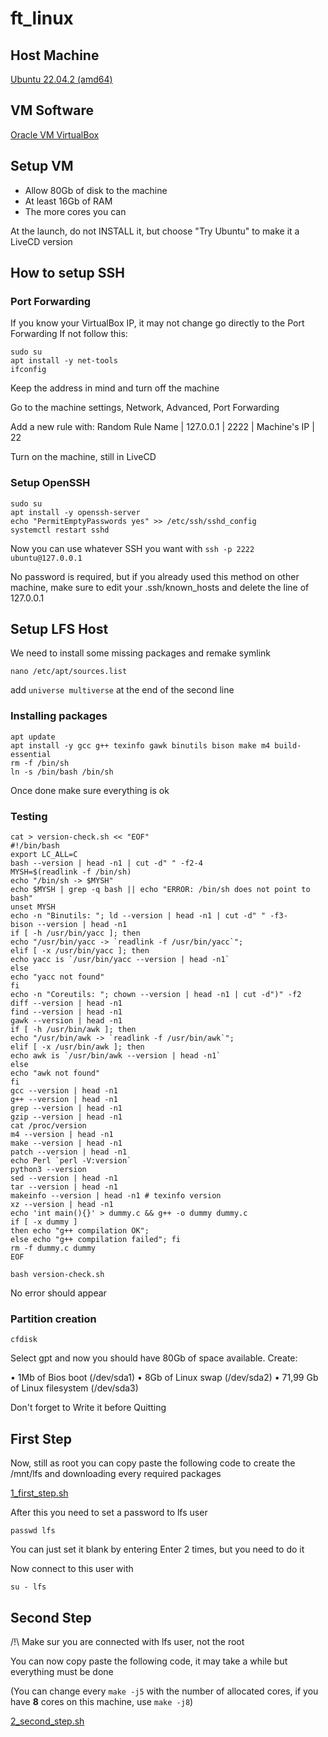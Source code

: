 # ft_linux

## Host Machine

[Ubuntu 22.04.2 (amd64)](https://releases.ubuntu.com/22.04.2/ubuntu-22.04.2-desktop-amd64.iso)

## VM Software

[Oracle VM VirtualBox](https://www.virtualbox.org/wiki/Downloads)

## Setup VM

- Allow 80Gb of disk to the machine
- At least 16Gb of RAM
- The more cores you can

At the launch, do not INSTALL it, but choose "Try Ubuntu" to make it a LiveCD version

## How to setup SSH

### Port Forwarding

If you know your VirtualBox IP, it may not change go directly to the Port Forwarding
If not follow this:

```
sudo su
apt install -y net-tools
ifconfig
```

Keep the address in mind and turn off the machine

Go to the machine settings, Network, Advanced, Port Forwarding

Add a new rule with: Random Rule Name | 127.0.0.1 | 2222 | Machine's IP | 22

Turn on the machine, still in LiveCD

### Setup OpenSSH

```
sudo su
apt install -y openssh-server
echo "PermitEmptyPasswords yes" >> /etc/ssh/sshd_config
systemctl restart sshd
```

Now you can use whatever SSH you want with `ssh -p 2222 ubuntu@127.0.0.1`

No password is required, but if you already used this method on other machine, make sure to edit your .ssh/known_hosts and delete the line of 127.0.0.1

## Setup LFS Host

We need to install some missing packages and remake symlink

`nano /etc/apt/sources.list`

add `universe multiverse` at the end of the second line

### Installing packages

```
apt update
apt install -y gcc g++ texinfo gawk binutils bison make m4 build-essential
rm -f /bin/sh
ln -s /bin/bash /bin/sh
```

Once done make sure everything is ok

### Testing

```
cat > version-check.sh << "EOF"
#!/bin/bash
export LC_ALL=C
bash --version | head -n1 | cut -d" " -f2-4
MYSH=$(readlink -f /bin/sh)
echo "/bin/sh -> $MYSH"
echo $MYSH | grep -q bash || echo "ERROR: /bin/sh does not point to bash"
unset MYSH
echo -n "Binutils: "; ld --version | head -n1 | cut -d" " -f3-
bison --version | head -n1
if [ -h /usr/bin/yacc ]; then
echo "/usr/bin/yacc -> `readlink -f /usr/bin/yacc`";
elif [ -x /usr/bin/yacc ]; then
echo yacc is `/usr/bin/yacc --version | head -n1`
else
echo "yacc not found"
fi
echo -n "Coreutils: "; chown --version | head -n1 | cut -d")" -f2
diff --version | head -n1
find --version | head -n1
gawk --version | head -n1
if [ -h /usr/bin/awk ]; then
echo "/usr/bin/awk -> `readlink -f /usr/bin/awk`";
elif [ -x /usr/bin/awk ]; then
echo awk is `/usr/bin/awk --version | head -n1`
else
echo "awk not found"
fi
gcc --version | head -n1
g++ --version | head -n1
grep --version | head -n1
gzip --version | head -n1
cat /proc/version
m4 --version | head -n1
make --version | head -n1
patch --version | head -n1
echo Perl `perl -V:version`
python3 --version
sed --version | head -n1
tar --version | head -n1
makeinfo --version | head -n1 # texinfo version
xz --version | head -n1
echo 'int main(){}' > dummy.c && g++ -o dummy dummy.c
if [ -x dummy ]
then echo "g++ compilation OK";
else echo "g++ compilation failed"; fi
rm -f dummy.c dummy
EOF
```

`bash version-check.sh`

No error should appear

### Partition creation

`cfdisk`

Select gpt and now you should have 80Gb of space available.
Create:

• 1Mb of Bios boot (/dev/sda1)
• 8Gb of Linux swap (/dev/sda2)
• 71,99 Gb  of Linux filesystem (/dev/sda3)

Don't forget to Write it before Quitting

## First Step

Now, still as root you can copy paste the following code to create the /mnt/lfs and downloading every required packages

[1_first_step.sh](https://github.com/AzodFR/RatiOS/blob/master/ft_linux/1_first_step.sh)

After this you need to set a password to lfs user

`passwd lfs`

You can just set it blank by entering Enter 2 times, but you need to do it

Now connect to this user with

`su - lfs`

## Second Step

/!\ Make sur you are connected with lfs user, not the root

You can now copy paste the following code, it may take a while but everything must be done

(You can change every `make -j5` with the number of allocated cores, if you have **8** cores on this machine, use `make -j8`)

[2_second_step.sh](https://github.com/AzodFR/RatiOS/blob/master/ft_linux/2_second_step.sh)